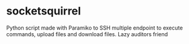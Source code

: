 # socketsquirrel
Python script made with Paramiko to SSH multiple endpoint to execute commands, upload files and download files. Lazy auditors friend 
